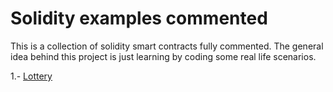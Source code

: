 Solidity examples commented
===========================

This is a collection of solidity smart contracts fully commented. 
The general idea behind this project is just learning by coding some real life
scenarios.

1.- [Lottery](2018-01-17-lottery.markdown)